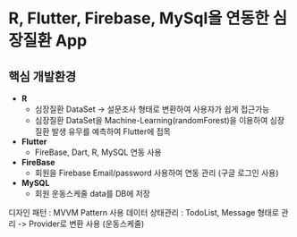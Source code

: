 # R, Flutter, Firebase, MySql을 연동한 심장질환 App

 ## 핵심 개발환경
  - **R** 
    - 심장질환 DataSet -> 설문조사 형태로 변환하여 사용자가 쉽게 접근가능 
    - 심장질환 DataSet을 Machine-Learning(randomForest)을 이용하여 심장질환 발생 유무를 예측하여 Flutter에 접목 
  - **Flutter**
    - FireBase, Dart, R, MySQL 연동 사용
  - **FireBase**
    - 회원을 Firebase Email/password 사용하여 연동 관리 (구글 로그인 사용) 
  - **MySQL**
    - 회원 운동스케줄 data를 DB에 저장
  
  디자인 패턴 : MVVM Pattern 사용 
  데이터 상태관리 : TodoList, Message 형태로 관리 -> Provider로 변환 사용 (운동스케줄)

